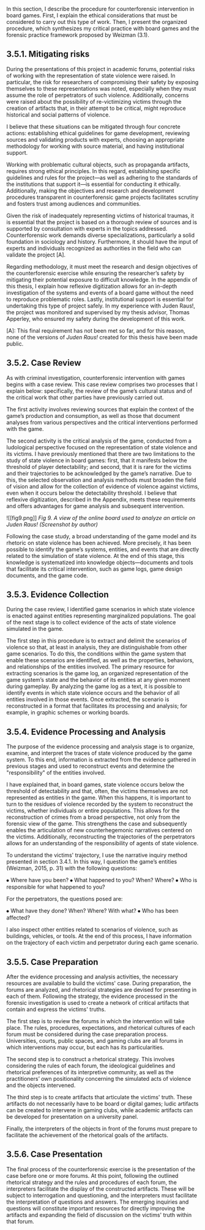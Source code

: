 In this section, I describe the procedure for counterforensic intervention in board games. First, I explain the ethical considerations that must be considered to carry out this type of work. Then, I present the organized procedure, which synthesizes my critical practice with board games and the forensic practice framework proposed by Weizman (3.1).
## 3.5.1. Mitigating risks
During the presentations of this project in academic forums, potential risks of working with the representation of state violence were raised. In particular, the risk for researchers of compromising their safety by exposing themselves to these representations was noted, especially when they must assume the role of perpetrators of such violence. Additionally, concerns were raised about the possibility of re-victimizing victims through the creation of artifacts that, in their attempt to be critical, might reproduce historical and social patterns of violence.

I believe that these situations can be mitigated through four concrete actions: establishing ethical guidelines for game development, reviewing sources and validating products with experts, choosing an appropriate methodology for working with source material, and having institutional support.

Working with problematic cultural objects, such as propaganda artifacts, requires strong ethical principles. In this regard, establishing specific guidelines and rules for the project—as well as adhering to the standards of the institutions that support it—is essential for conducting it ethically. Additionally, making the objectives and research and development procedures transparent in counterforensic game projects facilitates scrutiny and fosters trust among audiences and communities.

Given the risk of inadequately representing victims of historical traumas, it is essential that the project is based on a thorough review of sources and is supported by consultation with experts in the topics addressed. Counterforensic work demands diverse specializations, particularly a solid foundation in sociology and history. Furthermore, it should have the input of experts and individuals recognized as authorities in the field who can validate the project [A].

Regarding methodology, it must meet the research and design objectives of the counterforensic exercise while ensuring the researcher’s safety by mitigating their potential exposure to difficult knowledge. In the appendix of this thesis, I explain how reflexive digitization allows for an in-depth investigation of the systems and events of a board game without the need to reproduce problematic roles. Lastly, institutional support is essential for undertaking this type of project safely. In my experience with Juden Raus!, the project was monitored and supervised by my thesis advisor, Thomas Apperley, who ensured my safety during the development of this work.

[A]: This final requirement has not been met so far, and for this reason, none of the versions of *Juden Raus!* created for this thesis have been made public.
## 3.5.2. Case Review
As with criminal investigation, counterforensic intervention with games begins with a case review. This case review comprises two processes that I explain below: specifically, the review of the game’s cultural status and of the critical work that other parties have previously carried out.

The first activity involves reviewing sources that explain the context of the game’s production and consumption, as well as those that document analyses from various perspectives and the critical interventions performed with the game.

The second activity is the critical analysis of the game, conducted from a ludological perspective focused on the representation of state violence and its victims. I have previously mentioned that there are two limitations to the study of state violence in board games: first, that it manifests below the threshold of player detectability; and second, that it is rare for the victims and their trajectories to be acknowledged by the game’s narrative. Due to this, the selected observation and analysis methods must broaden the field of vision and allow for the collection of evidence of violence against victims, even when it occurs below the detectability threshold. I believe that reflexive digitization, described in the Appendix, meets these requirements and offers advantages for game analysis and subsequent intervention.

![[fig9.png]]
*Fig 9. A view of the online board used to analyze an article on Juden Raus! (Screenshot by author)*

Following the case study, a broad understanding of the game model and its rhetoric on state violence has been achieved. More precisely, it has been possible to identify the game’s systems, entities, and events that are directly related to the simulation of state violence. At the end of this stage, this knowledge is systematized into knowledge objects—documents and tools that facilitate its critical intervention, such as game logs, game design documents, and the game code.
## 3.5.3. Evidence Collection
During the case review, I identified game scenarios in which state violence is enacted against entities representing marginalized populations. The goal of the next stage is to collect evidence of the acts of state violence simulated in the game.

The first step in this procedure is to extract and delimit the scenarios of violence so that, at least in analysis, they are distinguishable from other game scenarios. To do this, the conditions within the game system that enable these scenarios are identified, as well as the properties, behaviors, and relationships of the entities involved. The primary resource for extracting scenarios is the game log, an organized representation of the game system’s state and the behavior of its entities at any given moment during gameplay. By analyzing the game log as a text, it is possible to identify events in which state violence occurs and the behavior of all entities involved in those events. Once extracted, the scenario is reconstructed in a format that facilitates its processing and analysis; for example, in graphic schemes or working boards.
## 3.5.4. Evidence Processing and Analysis
The purpose of the evidence processing and analysis stage is to organize, examine, and interpret the traces of state violence produced by the game system. To this end, information is extracted from the evidence gathered in previous stages and used to reconstruct events and determine the "responsibility" of the entities involved.

I have explained that, in board games, state violence occurs below the threshold of detectability and that, often, the victims themselves are not represented as entities in the game. When this happens, it is important to turn to the residues of violence recorded by the system to reconstruct the victims, whether individuals or entire populations. This allows for the reconstruction of crimes from a broad perspective, not only from the forensic view of the game. This strengthens the case and subsequently enables the articulation of new counterhegemonic narratives centered on the victims. Additionally, reconstructing the trajectories of the perpetrators allows for an understanding of the responsibility of agents of state violence.

To understand the victims' trajectory, I use the narrative inquiry method presented in section 3.4.1. In this way, I question the game’s entities (Weizman, 2015, p. 31) with the following questions:

⦁	Where have you been?
⦁	What happened to you? When? Where?
⦁	Who is responsible for what happened to you?

For the perpetrators, the questions posed are:

⦁	What have they done? When? Where? With what?
⦁	Who has been affected?

I also inspect other entities related to scenarios of violence, such as buildings, vehicles, or tools. At the end of this process, I have information on the trajectory of each victim and perpetrator during each game scenario.
## 3.5.5. Case Preparation
After the evidence processing and analysis activities, the necessary resources are available to build the victims' case. During preparation, the forums are analyzed, and rhetorical strategies are devised for presenting in each of them. Following the strategy, the evidence processed in the forensic investigation is used to create a network of critical artifacts that contain and express the victims' truths.

The first step is to review the forums in which the intervention will take place. The rules, procedures, expectations, and rhetorical cultures of each forum must be considered during the case preparation process. Universities, courts, public spaces, and gaming clubs are all forums in which interventions may occur, but each has its particularities.

The second step is to construct a rhetorical strategy. This involves considering the rules of each forum, the ideological guidelines and rhetorical preferences of its interpretive community, as well as the practitioners’ own positionality concerning the simulated acts of violence and the objects intervened.

The third step is to create artifacts that articulate the victims' truth. These artifacts do not necessarily have to be board or digital games; ludic artifacts can be created to intervene in gaming clubs, while academic artifacts can be developed for presentation on a university panel.

Finally, the interpreters of the objects in front of the forums must prepare to facilitate the achievement of the rhetorical goals of the artifacts.
## 3.5.6. Case Presentation
The final process of the counterforensic exercise is the presentation of the case before one or more forums. At this point, following the outlined rhetorical strategy and the rules and procedures of each forum, the interpreters facilitate the display of the constructed artifacts. These will be subject to interrogation and questioning, and the interpreters must facilitate the interpretation of questions and answers. The emerging inquiries and questions will constitute important resources for directly improving the artifacts and expanding the field of discussion on the victims' truth within that forum.
